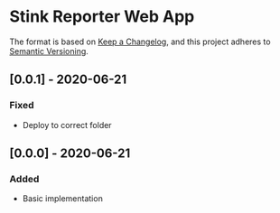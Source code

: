 # Stink Reporter Web App

The format is based on [Keep a Changelog](https://keepachangelog.com/en/1.0.0/),
and this project adheres to [Semantic Versioning](https://semver.org/spec/v2.0.0.html).

## [0.0.1] - 2020-06-21
### Fixed
- Deploy to correct folder

## [0.0.0] - 2020-06-21
### Added
- Basic implementation
